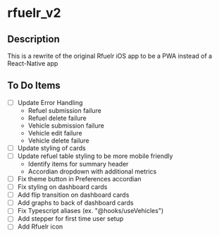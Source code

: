# rfuelr_v2
## Description
This is a rewrite of the original Rfuelr iOS app to be a PWA instead of a React-Native app

## To Do Items
- [ ] Update Error Handling
  - Refuel submission failure
  - Refuel delete failure
  - Vehicle submission failure
  - Vehicle edit failure
  - Vehicle delete failure
- [ ] Update styling of cards
- [ ] Update refuel table styling to be more mobile friendly
  - Identify items for summary header
  - Accordian dropdown with additional metrics
- [ ] Fix theme button in Preferences accordian
- [ ] Fix styling on dashboard cards
- [ ] Add flip transition on dashboard cards
- [ ] Add graphs to back of dashboard cards
- [ ] Fix Typescript aliases (ex. "@hooks/useVehicles")
- [ ] Add stepper for first time user setup
- [ ] Add Rfuelr icon
